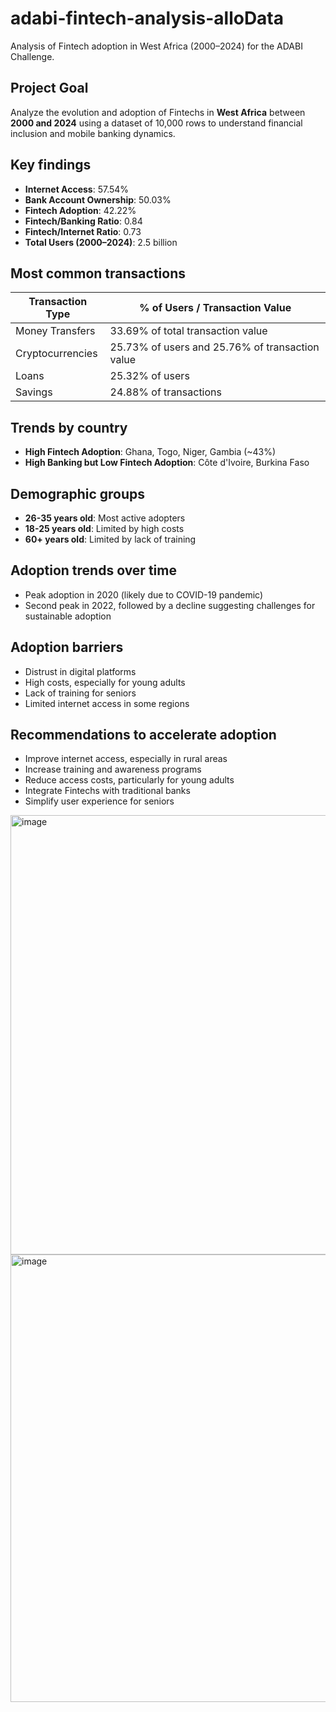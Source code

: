 # adabi-fintech-analysis-alloData
Analysis of Fintech adoption in West Africa (2000–2024) for the ADABI Challenge.

## Project Goal

Analyze the evolution and adoption of Fintechs in **West Africa** between **2000 and 2024** using a dataset of 10,000 rows to understand financial inclusion and mobile banking dynamics.



## Key findings

- **Internet Access**: 57.54%  
- **Bank Account Ownership**: 50.03%  
- **Fintech Adoption**: 42.22%  
- **Fintech/Banking Ratio**: 0.84  
- **Fintech/Internet Ratio**: 0.73  
- **Total Users (2000–2024)**: 2.5 billion  



##  Most common transactions

| Transaction Type    | % of Users / Transaction Value  |
|---------------------|---------------------------------|
| Money Transfers     | 33.69% of total transaction value |
| Cryptocurrencies    | 25.73% of users and 25.76% of transaction value |
| Loans               | 25.32% of users                  |
| Savings             | 24.88% of transactions          |



## Trends by country

- **High Fintech Adoption**: Ghana, Togo, Niger, Gambia (~43%)  
- **High Banking but Low Fintech Adoption**: Côte d'Ivoire, Burkina Faso


##  Demographic groups

- **26-35 years old**: Most active adopters  
- **18-25 years old**: Limited by high costs  
- **60+ years old**: Limited by lack of training  


## Adoption trends over time

- Peak adoption in 2020 (likely due to COVID-19 pandemic)  
- Second peak in 2022, followed by a decline suggesting challenges for sustainable adoption  


##  Adoption barriers

- Distrust in digital platforms  
- High costs, especially for young adults  
- Lack of training for seniors  
- Limited internet access in some regions  

##  Recommendations to accelerate adoption

- Improve internet access, especially in rural areas  
- Increase training and awareness programs  
- Reduce access costs, particularly for young adults  
- Integrate Fintechs with traditional banks  
- Simplify user experience for seniors  



<img width="1246" height="703" alt="image" src="https://github.com/user-attachments/assets/1a34b338-eccd-4c72-bbe7-5f0076acc57a" />
<img width="1263" height="716" alt="image" src="https://github.com/user-attachments/assets/ff3cddcf-fd91-4ecf-a3de-6ae27cb29bd7" />

